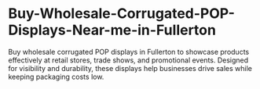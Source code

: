 # Buy-Wholesale-Corrugated-POP-Displays-Near-me-in-Fullerton
Buy wholesale corrugated POP displays in Fullerton to showcase products effectively at retail stores, trade shows, and promotional events. Designed for visibility and durability, these displays help businesses drive sales while keeping packaging costs low.
